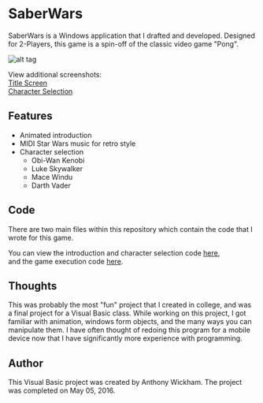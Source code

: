 SaberWars
===

SaberWars is a Windows application that I drafted and developed. Designed for 2-Players, this game is a spin-off of the classic video game "Pong".


![alt tag](https://cloud.githubusercontent.com/assets/19334063/25259861/9afcde8c-2616-11e7-8237-724c0ab8fb7e.jpg)

View additional screenshots:  
[Title Screen](https://cloud.githubusercontent.com/assets/19334063/25257732/14102c3e-2608-11e7-9ff0-d3baad10dfae.jpg)  
[Character Selection](https://cloud.githubusercontent.com/assets/19334063/25259847/90bdcb52-2616-11e7-87c6-e33c60bdb374.jpg)

Features
---
- Animated introduction
- MIDI Star Wars music for retro style
- Character selection
    - Obi-Wan Kenobi
    - Luke Skywalker
    - Mace Windu
    - Darth Vader


Code
---

There are two main files within this repository which contain the code that I wrote for this game.

You can view the introduction and character selection code
[here](https://github.com/wickhama09/SaberWars/blob/master/Final_Anthony_Wickham/FrmGame.vb),  
and the game execution code
[here](https://github.com/wickhama09/SaberWars/blob/master/Final_Anthony_Wickham/Resources/GamePlay.vb).


Thoughts
---

This was probably the most "fun" project that I created in college, and was a final project for a Visual Basic class. While working on this project, I got familiar with animation, windows form objects, and the many ways you can manipulate them. I have often thought of redoing this program for a mobile device now that I have significantly more experience with programming.








Author
---

This Visual Basic project was created by Anthony Wickham. The project was completed on May 05, 2016.
